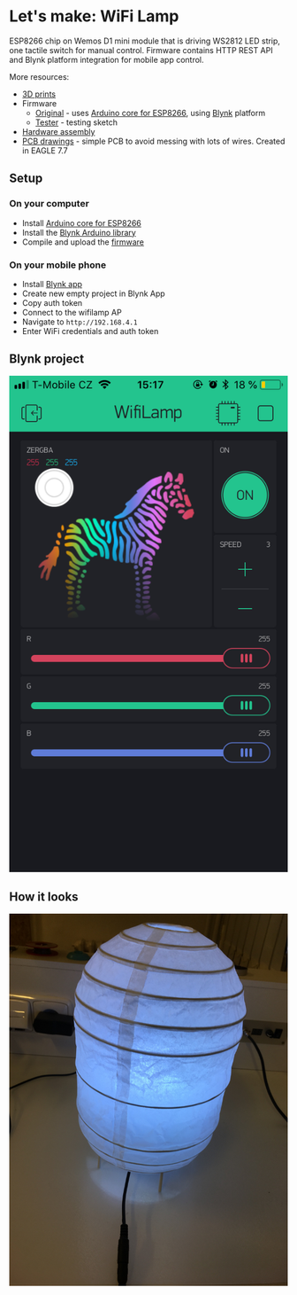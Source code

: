 # Let's make: WiFi Lamp

ESP8266 chip on Wemos D1 mini module that is driving WS2812 LED strip, one tactile switch for manual control.
Firmware contains HTTP REST API and Blynk platform integration for mobile app control.

More resources:
* [3D prints](stl)
* Firmware
  * [Original](firmware/lm-wifilamp) - uses [Arduino core for ESP8266](https://github.com/esp8266/Arduino), using [Blynk](https://blynk.cc) platform
  * [Tester](firmware/lm-wifilamp-test) - testing sketch
* [Hardware assembly](pictures)
* [PCB drawings](board) - simple PCB to avoid messing with lots of wires. Created in EAGLE 7.7

## Setup

### On your computer

* Install [Arduino core for ESP8266](https://github.com/esp8266/Arduino#installing-with-boards-manager)
* Install the [Blynk Arduino library](http://help.blynk.cc/getting-started-library-auth-token-code-examples/how-to-install-blynk-library-for-arduino)
* Compile and upload the [firmware](firmware/lm-wifilamp)

### On your mobile phone

* Install [Blynk app](https://www.blynk.cc/getting-started/)
* Create new empty project in Blynk App
* Copy auth token
* Connect to the wifilamp AP
* Navigate to `http://192.168.4.1`
* Enter WiFi credentials and auth token

## Blynk project

![Blynk project](pictures/blynk-app.png)

## How it looks

![The Device](pictures/final.jpg)
